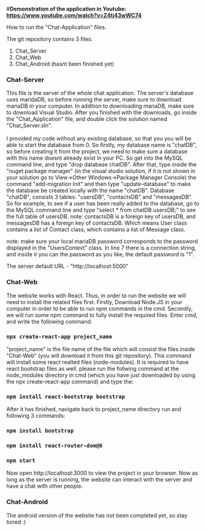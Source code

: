 #**Demonstration of the application in Youtube: https://www.youtube.com/watch?v=Z4tj43wWC74**

How to run the "Chat-Application" files.

The git repository contains 3 files:
1. Chat_Server
2. Chat_Web
3. Chat_Android (hasnt been finished yet)

<h3>Chat-Server</h3>
This file is the server of the whole chat application. The server's database uses maridaDB, so before running the server, make sure to download mariaDB in your computer. In addition to downloading mariaDB, make sure to download Visual Studio. After you finished with the downloads, go inside the "Chat_Application" file, and double click the solution named "Chat_Server.sln".
<br>
<br>
I provided my code without any existing database, so that you you will be able to start the database from 0. So firstly, my database name is "chatDB", so before creating it from the project, we need to make sure a database with this name doesnt already exist in your PC. So get into the MySQL command line, and type "drop database chatDB". After that, type inside the "nuget package manager" (in the visual studio solution, if it is not shown in your solution go to View->Other Windows->Package Manager Console) the command "add-migration Init" and then type "update-database" to make the database be created locally with the name "chatDB". Database "chatDB", consists 3 tables: "usersDB", "contactsDB" and "messagesDB". So for example, to see if a user has been really added to the database, go to the MySQL command line and type "select * from chatDB.usersDB;" to see the full table of usersDB. note: contactsDB is a foreign key of usersDB, and messagesDB has a foreign key of contactsDB. Which means User class contains a list of Contact class, which contains a list of Message class.
 
note: make sure your local mariaDB password corresponds to the password displayed in the "UsersContext" class. In line 7 there is a connection string, and inside it you can the password as you like, the default password is "1".

The server default URL - "http://localhost:5000"
 
<h3>Chat-Web</h3>
The website works with React. Thus, in order to run the website we will need to install the related files first. Firstly, Download Node.JS in your computer in order to be able to run npm commands in the cmd. Secondly, we will run some npm command to fully install the required files. Enter cmd, and write the following command:

### `npx create-react-app project_name`

"project_name" is the file name of the file which will consist the files inside "Chat-Web" (you will download it from this git repository). This command will install some react realted files (node-modules). It is required to have react bootstrap files as well. please run the follwing command at the node_modules directory in cmd (which you have just downloaded by using the npx create-react-app command) and type the:

### `npm install react-bootstrap bootstrap`

After it has finished, navigate back to project_name directory run and following 3 commands:

### `npm install bootstrap`
### `npm install react-router-dom@6`
### `npm start`

Now open http://localhost:3000 to view the project in your browser. Now as long as the server is running, the website can interact with the server and have a chat with other people.

<h3>Chat-Android</h3>
The android version of the website has not been completed yet, so stay tuned :)
